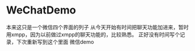 WeChatDemo
==========

本来这只是一个微信四个界面的列子
从今天开始有时间把聊天功能加进来，暂时用xmpp，因为以前做过xmpp的聊天功能的，比较熟悉。
正好没有时间写个记录，下次重新写到这个里面
微信demo
